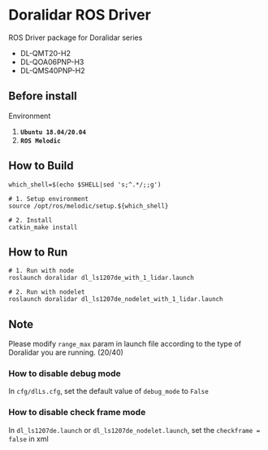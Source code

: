 # Doralidar ROS Driver

ROS Driver package for Doralidar series

- DL-QMT20-H2
- DL-QOA06PNP-H3
- DL-QMS40PNP-H2

## Before install

Environment

1. **`Ubuntu 18.04/20.04`**
2. **`ROS Melodic`**

## How to Build

```shell
which_shell=$(echo $SHELL|sed 's;^.*/;;g')

# 1. Setup environment
source /opt/ros/melodic/setup.${which_shell}

# 2. Install
catkin_make install
```

## How to Run

```shell
# 1. Run with node
roslaunch doralidar dl_ls1207de_with_1_lidar.launch

# 2. Run with nodelet
roslaunch doralidar dl_ls1207de_nodelet_with_1_lidar.launch
```

## Note

Please modify `range_max` param in launch file according to the type of Doralidar you are running. (20/40)

### How to disable debug mode

In `cfg/dlLs.cfg`, set the default value of `debug_mode` to `False`

### How to disable check frame mode

In `dl_ls1207de.launch` or `dl_ls1207de_nodelet.launch`, set the `checkframe = false` in xml 
